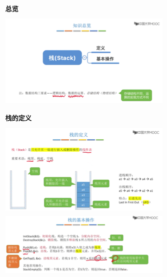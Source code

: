## 总览

![1725689705392_image.png](attachments/1725689705392_image.png)

## 栈的定义

![1725689944652_image.png](attachments/1725689944652_image.png)

![1725691770556_image.png](attachments/1725691770556_image.png)
